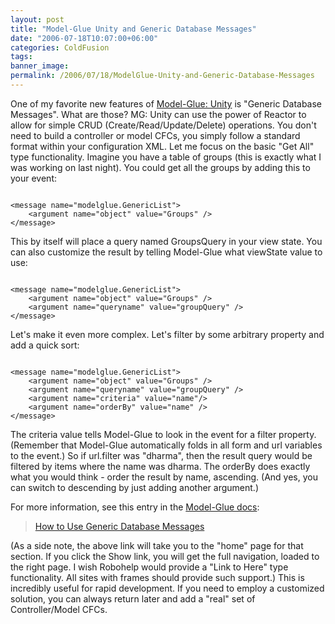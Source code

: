```yaml
---
layout: post
title: "Model-Glue Unity and Generic Database Messages"
date: "2006-07-18T10:07:00+06:00"
categories: ColdFusion 
tags: 
banner_image: 
permalink: /2006/07/18/ModelGlue-Unity-and-Generic-Database-Messages
---
```


One of my favorite new features of <a href="http://www.model-glue.com">Model-Glue: Unity</a> is "Generic Database Messages". What are those? MG: Unity can use the power of Reactor to allow for simple CRUD (Create/Read/Update/Delete) operations. You don't need to build a controller or model CFCs, you simply follow a standard format within your configuration XML. Let me focus on the basic "Get All" type functionality. Imagine you have a table of groups (this is exactly what I was working on last night). You could get all the groups by adding this to your event:

<code>
&lt;message name="modelglue.GenericList"&gt;
	&lt;argument name="object" value="Groups" /&gt;
&lt;/message&gt;
</code>

This by itself will place a query named GroupsQuery in your view state. You can also customize the result by telling Model-Glue what viewState value to use:

<code>
&lt;message name="modelglue.GenericList"&gt;
	&lt;argument name="object" value="Groups" /&gt;
	&lt;argument name="queryname" value="groupQuery" /&gt;
&lt;/message&gt;
</code>

Let's make it even more complex. Let's filter by some arbitrary property and add a quick sort:

<code>
&lt;message name="modelglue.GenericList"&gt;
	&lt;argument name="object" value="Groups" /&gt;
	&lt;argument name="queryname" value="groupQuery" /&gt;
	&lt;argument name="criteria" value="name"/&gt;
	&lt;argument name="orderBy" value="name" /&gt;
&lt;/message&gt;
</code>

The criteria value tells Model-Glue to look in the event for a filter property. (Remember that Model-Glue automatically folds in all form and url variables to the event.) So if url.filter was "dharma", then the result query would be filtered by items where the name was dharma. The orderBy does exactly what you would think - order the result by name, ascending. (And yes, you can switch to descending by just adding another argument.)

For more information, see this entry in the <a href="http://livedocs.model-glue.com">Model-Glue docs</a>:

<blockquote>
<a href="http://livedocs.model-glue.com/How_To_s/How_To_Use_Generic_Database_Messages/How_To_Use_Generic_Database_Messages.htm">How to Use Generic Database Messages</a>
</blockquote>

(As a side note, the above link will take you to the "home" page for that section. If you click the Show link, you will get the full navigation, loaded to the right page. I wish Robohelp would provide a "Link to Here" type functionality. All sites with frames should provide such support.) 
This is incredibly useful for rapid development. If you need to employ a customized solution, you can always return later and add a "real" set of Controller/Model CFCs.